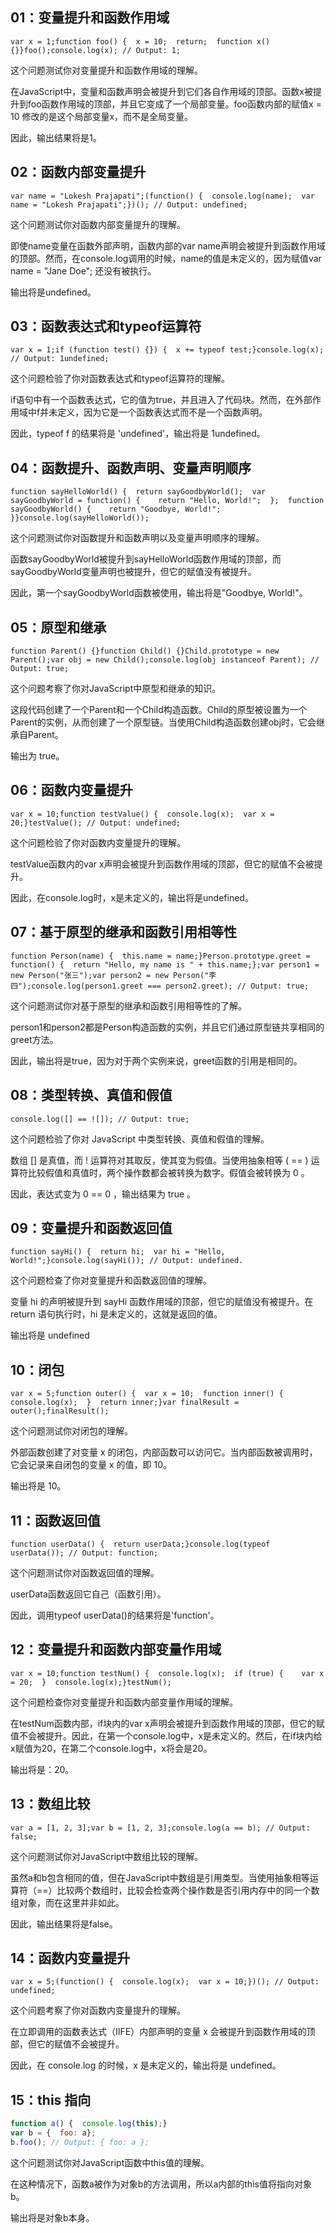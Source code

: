 ## **01：变量提升和函数作用域**

```
var x = 1;function foo() {  x = 10;  return;  function x() {}}foo();console.log(x); // Output: 1;
```

这个问题测试你对变量提升和函数作用域的理解。

在JavaScript中，变量和函数声明会被提升到它们各自作用域的顶部。函数x被提升到foo函数作用域的顶部，并且它变成了一个局部变量。foo函数内部的赋值x = 10 修改的是这个局部变量x，而不是全局变量。

因此，输出结果将是1。

## **02：函数内部变量提升**

```
var name = "Lokesh Prajapati";(function() {  console.log(name);  var name = "Lokesh Prajapati";})(); // Output: undefined;
```

这个问题测试你对函数内部变量提升的理解。

即使name变量在函数外部声明，函数内部的var name声明会被提升到函数作用域的顶部。然而，在console.log调用的时候，name的值是未定义的，因为赋值var name = "Jane Doe"; 还没有被执行。

输出将是undefined。

## **03：函数表达式和typeof运算符**

```
var x = 1;if (function test() {}) {  x += typeof test;}console.log(x); // Output: 1undefined;
```

这个问题检验了你对函数表达式和typeof运算符的理解。

if语句中有一个函数表达式，它的值为true，并且进入了代码块。然而，在外部作用域中f并未定义，因为它是一个函数表达式而不是一个函数声明。

因此，typeof f 的结果将是 'undefined'，输出将是 1undefined。

## **04：函数提升、函数声明、变量声明顺序**

```
function sayHelloWorld() {  return sayGoodbyWorld();  var sayGoodbyWorld = function() {    return "Hello, World!";  };  function sayGoodbyWorld() {    return "Goodbye, World!";  }}console.log(sayHelloWorld());
```

这个问题测试你对函数提升和函数声明以及变量声明顺序的理解。

函数sayGoodbyWorld被提升到sayHelloWorld函数作用域的顶部，而sayGoodbyWorld变量声明也被提升，但它的赋值没有被提升。

因此，第一个sayGoodbyWorld函数被使用，输出将是"Goodbye, World!"。

## **05：原型和继承**

```
function Parent() {}function Child() {}Child.prototype = new Parent();var obj = new Child();console.log(obj instanceof Parent); // Output: true;
```

这个问题考察了你对JavaScript中原型和继承的知识。

这段代码创建了一个Parent和一个Child构造函数。Child的原型被设置为一个Parent的实例，从而创建了一个原型链。当使用Child构造函数创建obj时，它会继承自Parent。

输出为 true。

## **06：函数内变量提升**

```
var x = 10;function testValue() {  console.log(x);  var x = 20;}testValue(); // Output: undefined;
```

这个问题检验了你对函数内变量提升的理解。

testValue函数内的var x声明会被提升到函数作用域的顶部，但它的赋值不会被提升。

因此，在console.log时，x是未定义的，输出将是undefined。

## **07：基于原型的继承和函数引用相等性**

```
function Person(name) {  this.name = name;}Person.prototype.greet = function() {  return "Hello, my name is " + this.name;};var person1 = new Person("张三");var person2 = new Person("李四");console.log(person1.greet === person2.greet); // Output: true;
```

这个问题测试你对基于原型的继承和函数引用相等性的了解。

person1和person2都是Person构造函数的实例，并且它们通过原型链共享相同的greet方法。

因此，输出将是true，因为对于两个实例来说，greet函数的引用是相同的。

## **08：类型转换、真值和假值**

```
console.log([] == ![]); // Output: true;
```

这个问题检验了你对 JavaScript 中类型转换、真值和假值的理解。

数组 [] 是真值，而 ! 运算符对其取反，使其变为假值。当使用抽象相等 ( == ) 运算符比较假值和真值时，两个操作数都会被转换为数字。假值会被转换为 0 。

因此，表达式变为 0 == 0 ，输出结果为 true 。

## **09：变量提升和函数返回值**

```
function sayHi() {  return hi;  var hi = "Hello, World!";}console.log(sayHi()); // Output: undefined.
```

这个问题检查了你对变量提升和函数返回值的理解。

变量 hi 的声明被提升到 sayHi 函数作用域的顶部，但它的赋值没有被提升。在 return 语句执行时，hi 是未定义的，这就是返回的值。

输出将是 undefined

## **10：闭包**

```
var x = 5;function outer() {  var x = 10;  function inner() {    console.log(x);  }  return inner;}var finalResult = outer();finalResult();
```

这个问题测试你对闭包的理解。

外部函数创建了对变量 x 的闭包，内部函数可以访问它。当内部函数被调用时，它会记录来自闭包的变量 x 的值，即 10。

输出将是 10。

## **11：函数返回值**

```
function userData() {  return userData;}console.log(typeof userData()); // Output: function;
```

这个问题测试你对函数返回值的理解。

userData函数返回它自己（函数引用）。

因此，调用typeof userData()的结果将是'function'。

## **12：变量提升和函数内部变量作用域**

```
var x = 10;function testNum() {  console.log(x);  if (true) {    var x = 20;  }  console.log(x);}testNum();
```

这个问题检查你对变量提升和函数内部变量作用域的理解。

在testNum函数内部，if块内的var x声明会被提升到函数作用域的顶部，但它的赋值不会被提升。因此，在第一个console.log中，x是未定义的。然后，在if块内给x赋值为20，在第二个console.log中，x将会是20。

输出将是：20。

## **13：数组比较**

```
var a = [1, 2, 3];var b = [1, 2, 3];console.log(a == b); // Output: false;
```

这个问题测试你对JavaScript中数组比较的理解。

虽然a和b包含相同的值，但在JavaScript中数组是引用类型。当使用抽象相等运算符（==）比较两个数组时，比较会检查两个操作数是否引用内存中的同一个数组对象，而在这里并非如此。

因此，输出结果将是false。

## **14：函数内变量提升**

```
var x = 5;(function() {  console.log(x);  var x = 10;})(); // Output: undefined;
```

这个问题考察了你对函数内变量提升的理解。

在立即调用的函数表达式（IIFE）内部声明的变量 x 会被提升到函数作用域的顶部，但它的赋值不会被提升。

因此，在 console.log 的时候，x 是未定义的，输出将是 undefined。

## **15：this 指向**

```js
function a() {  console.log(this);}
var b = {  foo: a};
b.foo(); // Output: { foo: a };
```

这个问题测试你对JavaScript函数中this值的理解。

在这种情况下，函数a被作为对象b的方法调用，所以a内部的this值将指向对象b。

输出将是对象b本身。



